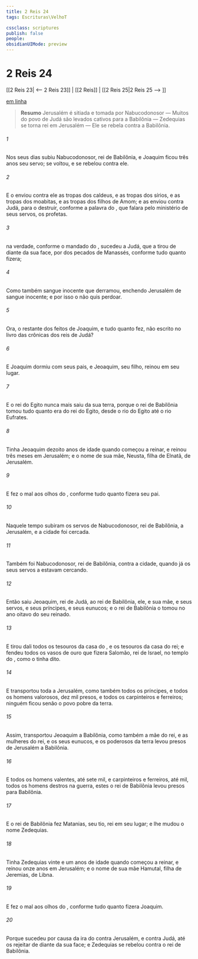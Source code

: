 ```yaml
---
title: 2 Reis 24
tags: Escrituras\VelhoT

cssclass: scriptures
publish: false
people:
obsidianUIMode: preview
---
```


# 2 Reis 24
[[2 Reis 23| <-- 2 Reis 23]] | [[2 Reis]] | [[2 Reis 25|2 Reis 25 --> ]]

[em linha](https://churchofjesuschrist.org/study/scriptures/ot/2-kgs/24?lang=por)

> __Resumo__
Jerusalém é sitiada e tomada por Nabucodonosor — Muitos do povo de Judá são levados cativos para a Babilônia — Zedequias se torna rei em Jerusalém — Ele se rebela contra a Babilônia.

###### 1 
Nos seus dias subiu Nabucodonosor, rei de Babilônia, e Joaquim ficou três anos seu servo;  se voltou, e se rebelou contra ele.

###### 2 
E o  enviou contra ele as tropas dos caldeus, e as tropas dos sírios, e as tropas dos moabitas, e as tropas dos filhos de Amom; e as enviou contra Judá, para o destruir, conforme a palavra do , que falara pelo ministério de seus servos, os profetas.

###### 3 
 na verdade, conforme o mandado do ,  sucedeu a Judá, que a tirou de diante da sua face, por  dos pecados de Manassés, conforme tudo quanto fizera;

###### 4 
Como também  sangue inocente que derramou, enchendo Jerusalém de sangue inocente; e por isso o  não quis perdoar.

###### 5 
Ora, o restante dos feitos de Joaquim, e tudo quanto fez,  não  escrito no livro das crônicas dos reis de Judá?

###### 6 
E Joaquim dormiu com seus pais, e Jeoaquim, seu filho, reinou em seu lugar.

###### 7 
E o rei do Egito nunca mais saiu da sua terra, porque o rei de Babilônia tomou tudo quanto era do rei do Egito, desde o rio do Egito até o rio Eufrates.

###### 8 
Tinha Jeoaquim dezoito anos de idade quando começou a reinar, e reinou três meses em Jerusalém; e  o nome de sua mãe, Neusta, filha de Elnatã, de Jerusalém.

###### 9 
E fez o  mal aos olhos do , conforme tudo quanto fizera seu pai.

###### 10 
Naquele tempo subiram os servos de Nabucodonosor, rei de Babilônia, a Jerusalém, e a cidade foi cercada.

###### 11 
Também foi Nabucodonosor, rei de Babilônia, contra a cidade, quando já os seus servos a estavam cercando.

###### 12 
Então saiu Jeoaquim, rei de Judá, ao rei de Babilônia, ele, e sua mãe, e seus servos, e seus príncipes, e seus eunucos; e o rei de Babilônia o tomou  no ano oitavo do seu reinado.

###### 13 
E tirou dali todos os tesouros da casa do , e os tesouros da casa do rei; e fendeu todos os vasos de ouro que fizera Salomão, rei de Israel, no templo do , como o  tinha dito.

###### 14 
E transportou toda a Jerusalém, como também todos os príncipes, e todos os homens valorosos, dez mil presos, e todos os carpinteiros e ferreiros; ninguém ficou senão o povo pobre da terra.

###### 15 
Assim, transportou Jeoaquim a Babilônia, como também a mãe do rei, e as mulheres do rei, e os seus eunucos, e os poderosos da terra levou presos de Jerusalém a Babilônia.

###### 16 
E todos os homens valentes, até sete mil, e carpinteiros e ferreiros, até mil,  todos os homens destros na guerra, estes o rei de Babilônia levou presos para Babilônia.

###### 17 
E o rei de Babilônia fez Matanias, seu tio, rei em seu lugar; e lhe mudou o nome  Zedequias.

###### 18 
Tinha Zedequias vinte e um anos de idade quando começou a reinar, e reinou onze anos em Jerusalém; e  o nome de sua mãe Hamutal, filha de Jeremias, de Libna.

###### 19 
E fez o  mal aos olhos do , conforme tudo quanto fizera Joaquim.

###### 20 
Porque  sucedeu por causa da ira do  contra Jerusalém, e contra Judá, até os rejeitar de diante da sua face; e Zedequias se rebelou contra o rei de Babilônia.

